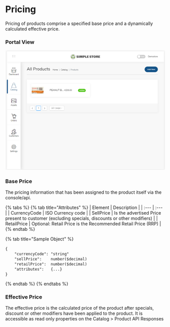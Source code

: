 # Pricing

Pricing of products comprise a specified base price and a dynamically calculated effective price.

### Portal View

![](../.gitbook/assets/image%20%2833%29.png)

### Base Price

The pricing information that has been assigned to the product itself via the console/api.

{% tabs %}
{% tab title="Attributes" %}
| Element | Description |
| :--- | :--- |
| CurrencyCode | ISO Currency code |
| SellPrice  | Is the advertised Price present to customer \(excluding specials, discounts or other modifiers\) |
| RetailPrice | Optional: Retail Price is the Recommended Retail Price \(RRP\)  |
{% endtab %}

{% tab title="Sample Object" %}
```text
{
    "currencyCode":	"string"
    "sellPrice":	number($decimal)
    "retailPrice":	number($decimal)
    "attributes":	{...}
}
```
{% endtab %}
{% endtabs %}

### Effective Price

The effective price is the calculated price of the product after specials, discount or other modifiers have been applied to the product.  It is accessible as read only properties on the Catalog &gt; Product API Responses

